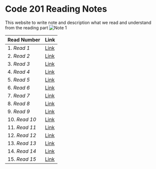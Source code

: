 # Code 201 Reading Notes
This website to write note and description what we read and understand from the reading part
![*Note 1*](https://blacklinesandbillables.com/wp-content/uploads/2016/09/notepad-1280x640.jpeg) 


 |    **Read Number**            |  **Link**      |
---------------------------------|----------------|
1. *Read 1*                      |  [Link](https://abdallahshanaah.github.io/Reading-Note/Class-01)      |
2. *Read 2*                      |  [Link](https://abdallahshanaah.github.io/Reading-Note/Class-02)      |
3. *Read 3*                      |  [Link](https://abdallahshanaah.github.io/Reading-Note/Class-03)      |
4. *Read 4*                      |  [Link](https://abdallahshanaah.github.io/Reading-Note/Class-04)      |
5. *Read 5*                      |  [Link](https://abdallahshanaah.github.io/Reading-Note/Class-05)      |
6. *Read 6*                      |  [Link](https://abdallahshanaah.github.io/Reading-Note/Class-06)      |
7. *Read 7*                      |  [Link](https://abdallahshanaah.github.io/Reading-Note/Class-07)      |
8. *Read 8*                      |  [Link](https://abdallahshanaah.github.io/Reading-Note/Class-08)      |
9. *Read 9*                      |  [Link]()      |
10. *Read 10*                    |  [Link]()      |
11. *Read 11*                    |  [Link]()      |
12. *Read 12*                    |  [Link]()      |
13. *Read 13*                    |  [Link]()      |
14. *Read 14*                    |  [Link]()      |
15. *Read 15*                    |  [Link]()      |
                                                    